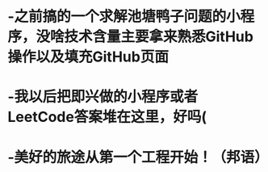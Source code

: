 # -之前搞的一个求解池塘鸭子问题的小程序，没啥技术含量主要拿来熟悉GitHub操作以及填充GitHub页面
# -我以后把即兴做的小程序或者LeetCode答案堆在这里，好吗(
# -美好的旅途从第一个工程开始！（邦语）
